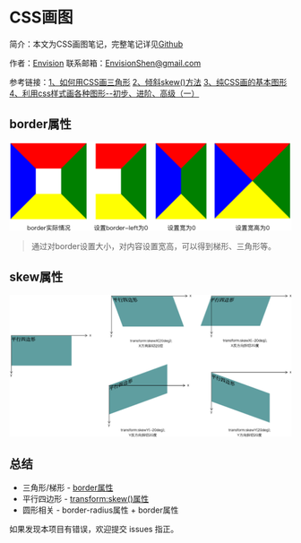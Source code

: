 # CSS画图

简介：本文为CSS画图笔记，完整笔记详见[Github](https://github.com/MrEnvision/Front-end_learning_notes)

作者：[Envision](https://github.com/MrEnvision) 联系邮箱：[EnvisionShen@gmail.com](mailto:EnvisionShen@gmail.com)

参考链接：[1、如何用CSS画三角形](https://www.cnblogs.com/wangjiachen666/p/9462837.html) [2、倾斜skew\(\)方法](http://www.lvyestudy.com/css3/css3_9.5.aspx) [3、纯CSS画的基本图形](https://www.cnblogs.com/zuobaiquan01/p/8582298.html) [4、利用css样式画各种图形--初步、进阶、高级（一）](https://www.cnblogs.com/pigtail/archive/2013/02/17/2914119.html)

## border属性

![](../../../.gitbook/assets/pic17.png)

> 通过对border设置大小，对内容设置宽高，可以得到梯形、三角形等。

## skew属性

![](../../../.gitbook/assets/pic18.png)

## 总结

* 三角形/梯形 - [border属性](css-hua-tu.md#border属性)
* 平行四边形 - [transform:skew\(\)属性](css-hua-tu.md#skew属性)
* 圆形相关 -  border-radius属性 + border属性

如果发现本项目有错误，欢迎提交 issues 指正。

